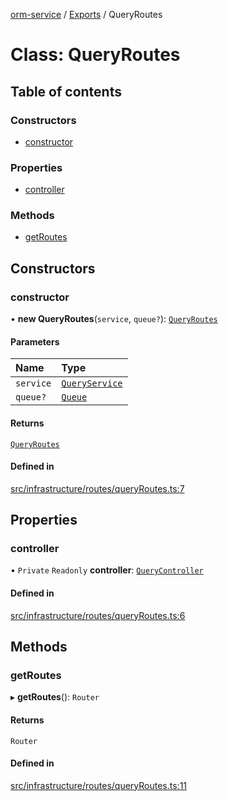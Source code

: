 [orm-service](../README.md) / [Exports](../modules.md) / QueryRoutes

# Class: QueryRoutes

## Table of contents

### Constructors

- [constructor](QueryRoutes.md#constructor)

### Properties

- [controller](QueryRoutes.md#controller)

### Methods

- [getRoutes](QueryRoutes.md#getroutes)

## Constructors

### constructor

• **new QueryRoutes**(`service`, `queue?`): [`QueryRoutes`](QueryRoutes.md)

#### Parameters

| Name | Type |
| :------ | :------ |
| `service` | [`QueryService`](QueryService.md) |
| `queue?` | [`Queue`](../interfaces/Queue.md) |

#### Returns

[`QueryRoutes`](QueryRoutes.md)

#### Defined in

[src/infrastructure/routes/queryRoutes.ts:7](https://github.com/lambda-orm/lambdaorm-svc/blob/329a1ab8cb856cb7ce9bb3c8d329805dd7e67b36/src/infrastructure/routes/queryRoutes.ts#L7)

## Properties

### controller

• `Private` `Readonly` **controller**: [`QueryController`](QueryController.md)

#### Defined in

[src/infrastructure/routes/queryRoutes.ts:6](https://github.com/lambda-orm/lambdaorm-svc/blob/329a1ab8cb856cb7ce9bb3c8d329805dd7e67b36/src/infrastructure/routes/queryRoutes.ts#L6)

## Methods

### getRoutes

▸ **getRoutes**(): `Router`

#### Returns

`Router`

#### Defined in

[src/infrastructure/routes/queryRoutes.ts:11](https://github.com/lambda-orm/lambdaorm-svc/blob/329a1ab8cb856cb7ce9bb3c8d329805dd7e67b36/src/infrastructure/routes/queryRoutes.ts#L11)
